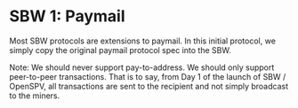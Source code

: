SBW 1: Paymail
==============

Most SBW protocols are extensions to paymail. In this initial protocol, we
simply copy the original paymail protocol spec into the SBW.

Note: We should never support pay-to-address. We should only support
peer-to-peer transactions. That is to say, from Day 1 of the launch of SBW /
OpenSPV, all transactions are sent to the recipient and not simply broadcast to
the miners.